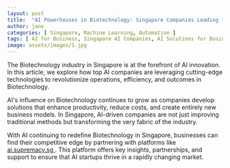 ```yaml
---
layout: post
title:  "AI Powerhouses in Biotechnology: Singapore Companies Leading the Charge"
author: jane
categories: [ Singapore, Machine Learning, Automation ]
tags: [ AI for Business, Singapore AI Companies, AI Solutions for Businesses, AI Applications, AI in Technology ]
image: assets/images/1.jpg
---
```


The Biotechnology industry in Singapore is at the forefront of AI innovation. In this article, we explore how top AI companies are leveraging cutting-edge technologies to revolutionize operations, efficiency, and outcomes in Biotechnology.

AI's influence on Biotechnology continues to grow as companies develop solutions that enhance productivity, reduce costs, and create entirely new business models. In Singapore, AI-driven companies are not just improving traditional methods but transforming the very fabric of the industry.

With AI continuing to redefine Biotechnology in Singapore, businesses can find their competitive edge by partnering with platforms like <a href="https://ai.supremacy.sg" target="_blank"> ai.supremacy.sg </a>. This platform offers key insights, partnerships, and support to ensure that AI startups thrive in a rapidly changing market.

